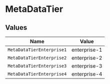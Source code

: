 # MetaDataTier


## Values

| Name                      | Value                     |
| ------------------------- | ------------------------- |
| `MetaDataTierEnterprise1` | enterprise-1              |
| `MetaDataTierEnterprise2` | enterprise-2              |
| `MetaDataTierEnterprise3` | enterprise-3              |
| `MetaDataTierEnterprise4` | enterprise-4              |